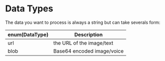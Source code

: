 # Data Types

The data you want to process is always a string but can take severals form:

enum(DataType) | Description
----------- | -----------
url | the URL of the image/text
blob | Base64 encoded image/voice
